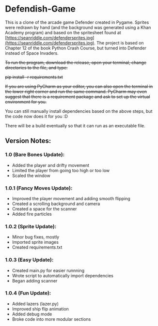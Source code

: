 # Defendish-Game
This is a clone of the arcade game Defender created in Pygame. Sprites were redrawn by hand (and the background was generated using a Khan Academy program) and based on the spritesheet found at [https://seanriddle.com/defendersprites.jpg](https://seanriddle.com/defendersprites.jpg). The project is based on Chapter 12 of the book Python Crash Course, but turned into Defender instead of Space Invaders.

~~To run the program, download the release, open your terminal, change directories to the file, and type:~~

~~pip install -r requirements.txt~~

~~If you are using PyCharm as your editor, you can also open the terminal in the lower right corner and run the same command. PyCharm may even suggest that there is a requirement package and ask to set up the virtual environment for you.~~

You can still manually install dependencies based on the above steps, but the code now does it for you :D

There will be a build eventually so that it can run as an executable file.

## Version Notes:
### 1.0 (Bare Bones Update):
- Added the player and drifty movement
- Limited the player from going too high or too low
- Scaled the window

### 1.0.1 (Fancy Moves Update):
- Improved the player movement and adding smooth flipping
- Created a scrolling background and camera
- Created a space for the scanner
- Added fire particles

### 1.0.2 (Sprite Update):
- Minor bug fixes, mostly
- Imported sprite images
- Created requirements.txt

### 1.0.3 (Easy Update):
- Created main.py for easier runnning
- Wrote script to automatically import dependencies
- Began adding scanner

### 1.0.4 (Fun Update):
- Added lazers (lazer.py)
- Improved ship flip animation
- Added debug mode
- Broke code into more modular sections
